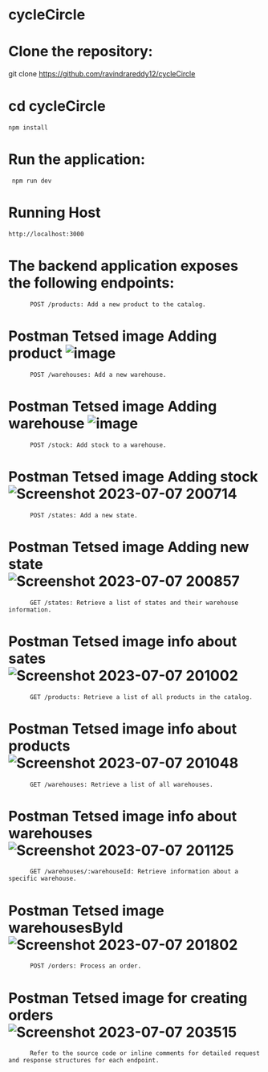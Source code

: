 # cycleCircle
# Clone the repository:
  git clone https://github.com/ravindrareddy12/cycleCircle
 # cd cycleCircle
    npm install
# Run the application:
     npm run dev
# Running Host
    http://localhost:3000
# The backend application exposes the following endpoints:
          POST /products: Add a new product to the catalog.
# Postman Tetsed image Adding product             ![image](https://github.com/ravindrareddy12/cycleCircle/assets/60658927/6414a2bc-c9f3-4210-b240-af6573b7e33a)

          POST /warehouses: Add a new warehouse.
# Postman Tetsed image Adding warehouse      ![image](https://github.com/ravindrareddy12/cycleCircle/assets/60658927/15aa2222-7878-44aa-b81a-5412cb17d295)

          POST /stock: Add stock to a warehouse.
 # Postman Tetsed image Adding stock       ![Screenshot 2023-07-07 200714](https://github.com/ravindrareddy12/cycleCircle/assets/60658927/8ec56361-adc8-48e3-9e80-4a624b5bc8d0)

          POST /states: Add a new state.
# Postman Tetsed image Adding new state         ![Screenshot 2023-07-07 200857](https://github.com/ravindrareddy12/cycleCircle/assets/60658927/f73f79f1-2374-4c6d-86c1-f5b9ba9d4e7d)

          GET /states: Retrieve a list of states and their warehouse information.
# Postman Tetsed image info about sates        ![Screenshot 2023-07-07 201002](https://github.com/ravindrareddy12/cycleCircle/assets/60658927/7f2a88d8-3c41-4aea-a915-00fef6ec7079)

          
          
          GET /products: Retrieve a list of all products in the catalog.
# Postman Tetsed image info about products ![Screenshot 2023-07-07 201048](https://github.com/ravindrareddy12/cycleCircle/assets/60658927/ec6e1276-5ac2-4054-ba3f-41376012f698)

          GET /warehouses: Retrieve a list of all warehouses.
 # Postman Tetsed image info about warehouses      ![Screenshot 2023-07-07 201125](https://github.com/ravindrareddy12/cycleCircle/assets/60658927/775b091d-a302-4006-9fab-28c5bf632648)
            
          GET /warehouses/:warehouseId: Retrieve information about a specific warehouse.

  # Postman Tetsed image warehousesById        ![Screenshot 2023-07-07 201802](https://github.com/ravindrareddy12/cycleCircle/assets/60658927/3edefbbc-a9c4-4d57-b33c-aef8d3fd574a)

          POST /orders: Process an order.
# Postman Tetsed image for creating orders   ![Screenshot 2023-07-07 203515](https://github.com/ravindrareddy12/cycleCircle/assets/60658927/e0888b00-4453-4274-a468-15e6f3dfb9e7)

          Refer to the source code or inline comments for detailed request and response structures for each endpoint.
            
